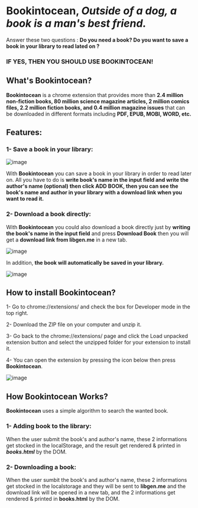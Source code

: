 # Bookintocean, ***Outside of a dog, a book is a man's best friend.***

Answer these two questions :  **Do you need a book? Do you want to save a book in your library to read lated on ?**
### IF YES, THEN YOU SHOULD USE BOOKINTOCEAN!

## What's Bookintocean?
**Bookintocean** is a chrome extension that provides more than **2.4 million non-fiction books, 80 million science magazine articles, 2 million comics files, 2.2 million fiction books, 
and 0.4 million magazine issues** that can be downloaded in different formats including **PDF, EPUB, MOBI, WORD, etc.**

## Features:

### 1- Save a book in your library:
![image](https://user-images.githubusercontent.com/24440328/129356358-e0b46ec4-06f6-4edb-8492-a276d3938eec.png)

With **Bookintocean** you can save a book in your library in order to read later on. All you have to do is **write book's name in the input field and write the author's name (optional) then click ADD BOOK, then you can see the book's name and author in your library with a download link when you want to read it.**

### 2- Download a book directly:
With **Bookintocean** you could also download a book directly just by **writing the book's name in the input field** and press **Download Book** then you will get a **download link from libgen.me** in a new tab.

![image](https://user-images.githubusercontent.com/24440328/129357513-6b2bf5f5-1075-447b-8d58-ec930da1d12a.png)

In addition, **the book will automatically be saved in your library.**

![image](https://user-images.githubusercontent.com/24440328/129357728-1d154b3c-2a7c-4a80-ac3d-88fe2a23b665.png)

## How to install Bookintocean?
1- Go to chrome://extensions/ and check the box for Developer mode in the top right.

2- Download the ZIP file on your computer and unzip it.

3- Go back to the chrome://extensions/ page and click the Load unpacked extension button and select the unzipped folder for your extension to install it.

4- You can open the extension by pressing the icon below then press **Bookintocean**.

![image](https://user-images.githubusercontent.com/24440328/129359327-444e07de-3de3-4419-bb30-63f7946aa6e4.png)


## How Bookintocean Works?
**Bookintocean** uses a simple algorithm to search the wanted book. 
### 1- Adding book to the library: 
When the user submit the book's and author's name, these 2 informations get stocked in the localStorage, and the result get rendered & printed in ***books.html*** by the DOM.

### 2- Downloading a book:
When the user sumbit the book's and author's name, these 2 informations get stocked in the localstorage and they will be sent to **libgen.me** and the download link will be opened in a new tab, and the 2 informations get rendered & printed in **books.html** by the DOM.



